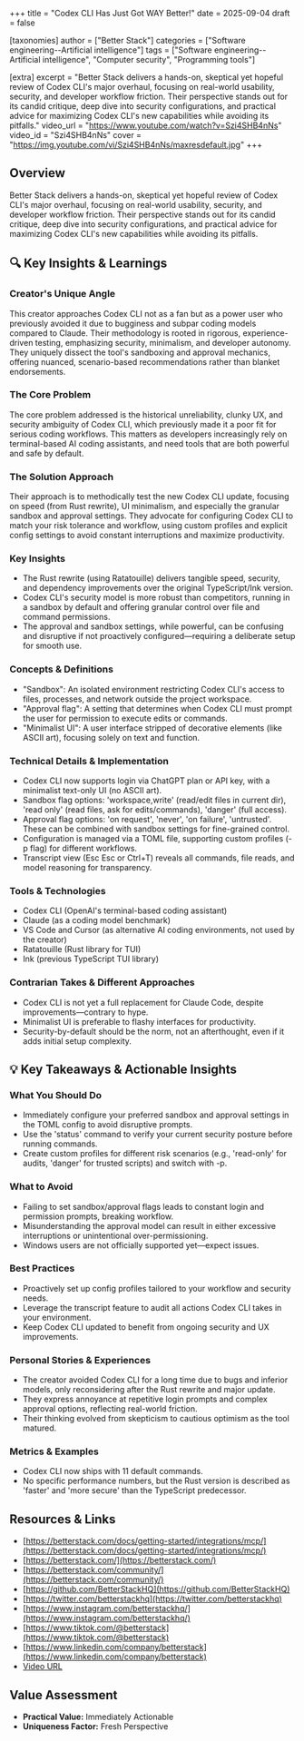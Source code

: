 +++
title = "Codex CLI Has Just Got WAY Better!"
date = 2025-09-04
draft = false

[taxonomies]
author = ["Better Stack"]
categories = ["Software engineering--Artificial intelligence"]
tags = ["Software engineering--Artificial intelligence", "Computer security", "Programming tools"]

[extra]
excerpt = "Better Stack delivers a hands-on, skeptical yet hopeful review of Codex CLI's major overhaul, focusing on real-world usability, security, and developer workflow friction. Their perspective stands out for its candid critique, deep dive into security configurations, and practical advice for maximizing Codex CLI's new capabilities while avoiding its pitfalls."
video_url = "https://www.youtube.com/watch?v=Szi4SHB4nNs"
video_id = "Szi4SHB4nNs"
cover = "https://img.youtube.com/vi/Szi4SHB4nNs/maxresdefault.jpg"
+++

## Overview

Better Stack delivers a hands-on, skeptical yet hopeful review of Codex CLI's major overhaul, focusing on real-world usability, security, and developer workflow friction. Their perspective stands out for its candid critique, deep dive into security configurations, and practical advice for maximizing Codex CLI's new capabilities while avoiding its pitfalls.

## 🔍 Key Insights & Learnings

### Creator's Unique Angle
This creator approaches Codex CLI not as a fan but as a power user who previously avoided it due to bugginess and subpar coding models compared to Claude. Their methodology is rooted in rigorous, experience-driven testing, emphasizing security, minimalism, and developer autonomy. They uniquely dissect the tool's sandboxing and approval mechanics, offering nuanced, scenario-based recommendations rather than blanket endorsements.

### The Core Problem
The core problem addressed is the historical unreliability, clunky UX, and security ambiguity of Codex CLI, which previously made it a poor fit for serious coding workflows. This matters as developers increasingly rely on terminal-based AI coding assistants, and need tools that are both powerful and safe by default.

### The Solution Approach
Their approach is to methodically test the new Codex CLI update, focusing on speed (from Rust rewrite), UI minimalism, and especially the granular sandbox and approval settings. They advocate for configuring Codex CLI to match your risk tolerance and workflow, using custom profiles and explicit config settings to avoid constant interruptions and maximize productivity.

### Key Insights
- The Rust rewrite (using Ratatouille) delivers tangible speed, security, and dependency improvements over the original TypeScript/Ink version.
- Codex CLI's security model is more robust than competitors, running in a sandbox by default and offering granular control over file and command permissions.
- The approval and sandbox settings, while powerful, can be confusing and disruptive if not proactively configured—requiring a deliberate setup for smooth use.

### Concepts & Definitions
- "Sandbox": An isolated environment restricting Codex CLI's access to files, processes, and network outside the project workspace.
- "Approval flag": A setting that determines when Codex CLI must prompt the user for permission to execute edits or commands.
- "Minimalist UI": A user interface stripped of decorative elements (like ASCII art), focusing solely on text and function.

### Technical Details & Implementation
- Codex CLI now supports login via ChatGPT plan or API key, with a minimalist text-only UI (no ASCII art).
- Sandbox flag options: 'workspace,write' (read/edit files in current dir), 'read only' (read files, ask for edits/commands), 'danger' (full access).
- Approval flag options: 'on request', 'never', 'on failure', 'untrusted'. These can be combined with sandbox settings for fine-grained control.
- Configuration is managed via a TOML file, supporting custom profiles (-p flag) for different workflows.
- Transcript view (Esc Esc or Ctrl+T) reveals all commands, file reads, and model reasoning for transparency.

### Tools & Technologies
- Codex CLI (OpenAI's terminal-based coding assistant)
- Claude (as a coding model benchmark)
- VS Code and Cursor (as alternative AI coding environments, not used by the creator)
- Ratatouille (Rust library for TUI)
- Ink (previous TypeScript TUI library)

### Contrarian Takes & Different Approaches
- Codex CLI is not yet a full replacement for Claude Code, despite improvements—contrary to hype.
- Minimalist UI is preferable to flashy interfaces for productivity.
- Security-by-default should be the norm, not an afterthought, even if it adds initial setup complexity.

## 💡 Key Takeaways & Actionable Insights

### What You Should Do
- Immediately configure your preferred sandbox and approval settings in the TOML config to avoid disruptive prompts.
- Use the 'status' command to verify your current security posture before running commands.
- Create custom profiles for different risk scenarios (e.g., 'read-only' for audits, 'danger' for trusted scripts) and switch with -p.

### What to Avoid
- Failing to set sandbox/approval flags leads to constant login and permission prompts, breaking workflow.
- Misunderstanding the approval model can result in either excessive interruptions or unintentional over-permissioning.
- Windows users are not officially supported yet—expect issues.

### Best Practices
- Proactively set up config profiles tailored to your workflow and security needs.
- Leverage the transcript feature to audit all actions Codex CLI takes in your environment.
- Keep Codex CLI updated to benefit from ongoing security and UX improvements.

### Personal Stories & Experiences
- The creator avoided Codex CLI for a long time due to bugs and inferior models, only reconsidering after the Rust rewrite and major update.
- They express annoyance at repetitive login prompts and complex approval options, reflecting real-world friction.
- Their thinking evolved from skepticism to cautious optimism as the tool matured.

### Metrics & Examples
- Codex CLI now ships with 11 default commands.
- No specific performance numbers, but the Rust version is described as 'faster' and 'more secure' than the TypeScript predecessor.

## Resources & Links

- [https://betterstack.com/docs/getting-started/integrations/mcp/](https://betterstack.com/docs/getting-started/integrations/mcp/)
- [https://betterstack.com/](https://betterstack.com/)
- [https://betterstack.com/community/](https://betterstack.com/community/)
- [https://github.com/BetterStackHQ](https://github.com/BetterStackHQ)
- [https://twitter.com/betterstackhq](https://twitter.com/betterstackhq)
- [https://www.instagram.com/betterstackhq/](https://www.instagram.com/betterstackhq/)
- [https://www.tiktok.com/@betterstack](https://www.tiktok.com/@betterstack)
- [https://www.linkedin.com/company/betterstack](https://www.linkedin.com/company/betterstack)
- [Video URL](https://www.youtube.com/watch?v=Szi4SHB4nNs)

## Value Assessment
- **Practical Value:** Immediately Actionable
- **Uniqueness Factor:** Fresh Perspective

